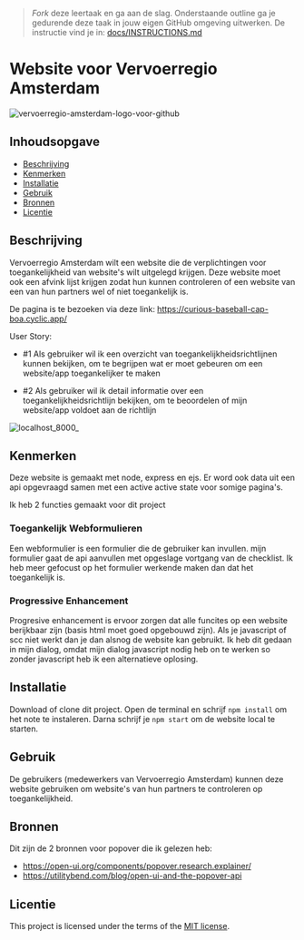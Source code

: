 > _Fork_ deze leertaak en ga aan de slag. Onderstaande outline ga je gedurende deze taak in jouw eigen GitHub omgeving uitwerken. De instructie vind je in: [docs/INSTRUCTIONS.md](docs/INSTRUCTIONS.md)

# Website voor Vervoerregio Amsterdam
![vervoerregio-amsterdam-logo-voor-github](https://user-images.githubusercontent.com/112861160/225649035-bbb5cfff-5137-4599-8cac-493107dea9ab.svg)
<!-- Geef je project een titel en schrijf in één zin wat het is -->

## Inhoudsopgave

  * [Beschrijving](#beschrijving)
  * [Kenmerken](#kenmerken)
  * [Installatie](#installatie)
  * [Gebruik](#gebruik)
  * [Bronnen](#bronnen)
  * [Licentie](#licentie)

## Beschrijving
Vervoerregio Amsterdam wilt een website die de verplichtingen voor toegankelijkheid van website's wilt uitgelegd krijgen. Deze website moet ook een afvink lijst krijgen zodat hun kunnen controleren of een website van een van hun partners wel of niet toegankelijk is.

De pagina is te bezoeken via deze link: https://curious-baseball-cap-boa.cyclic.app/

User Story:

* #1 Als gebruiker wil ik een overzicht van toegankelijkheidsrichtlijnen kunnen bekijken, om te begrijpen wat er moet gebeuren om een website/app toegankelijker te maken

* #2 Als gebruiker wil ik detail informatie over een toegankelijkheidsrichtlijn bekijken, om te beoordelen of mijn website/app voldoet aan de richtlijn

![localhost_8000_](https://user-images.githubusercontent.com/112861160/225650849-fa2b53bb-0e55-43d1-b11e-927f8aa2572b.png)

## Kenmerken
Deze website is gemaakt met node, express en ejs. Er word ook data uit een api opgevraagd samen met een active active state voor somige pagina's. 

Ik heb 2 functies gemaakt voor dit project

### Toegankelijk Webformulieren
Een webformulier is een formulier die de gebruiker kan invullen. mijn formulier gaat de api aanvullen met opgeslage vortgang van de checklist. Ik heb meer gefocust op het formulier werkende maken dan dat het toegankelijk is. 

### Progressive Enhancement
Progresive enhancement is ervoor zorgen dat alle funcites op een website berijkbaar zijn (basis html moet goed opgebouwd zijn). Als je javascript of scc niet werkt dan je dan alsnog de website kan gebruikt. Ik heb dit gedaan in mijn dialog, omdat mijn dialog javascript nodig heb on te werken so zonder javascript heb ik een alternatieve oplosing.

<!-- Bij Kenmerken staat welke technieken zijn gebruikt en hoe. Wat is de HTML structuur? Wat zijn de belangrijkste dingen in CSS? Wat is er met Javascript gedaan en hoe? Misschien heb je een framwork of library gebruikt? -->

## Installatie
Download of clone dit project. Open de terminal en schrijf `npm install` om het note te instaleren. Darna schrijf je `npm start` om de website local te starten.

## Gebruik
De gebruikers (medewerkers van Vervoerregio Amsterdam) kunnen deze website gebruiken om website's van hun partners te controleren op toegankelijkheid.


## Bronnen
Dit zijn de 2 bronnen voor popover die ik gelezen heb:
* https://open-ui.org/components/popover.research.explainer/
* https://utilitybend.com/blog/open-ui-and-the-popover-api

## Licentie

This project is licensed under the terms of the [MIT license](./LICENSE).
